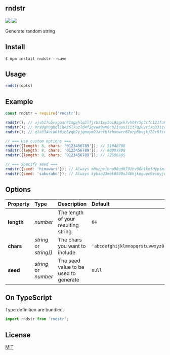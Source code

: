rndstr
-------------------------------

[![][npm-badge]][npm-link]
[![][mit-badge]][mit]

Generate random string

## Install
``` shell
$ npm install rndstr --save
```

## Usage
``` javascript
rndstr(opts)
```

## Example
``` javascript
const rndstr = require('rndstr');

rndstr(); // ujvb17u5vxgqsh41mgwhlo3lfjrbz1xy2oi9zgxk7vh04r5p3cfc121fo8bkoj2j
rndstr(); // 9rx8ghughdlihe35l7uzld4f3gvwa0wm0cb21ousiiit7q2uvrixo331zcdkb8kj
rndstr(); // q1a334oio0t6sc5yqb2yjqmuym22acthfzhsnwrr67orp5hvjkj22r9fiehonly9

// === Use custom options ===
rndstr({length: 8, chars: '0123456789'}); // 51048708
rndstr({length: 8, chars: '0123456789'}); // 80987908
rndstr({length: 8, chars: '0123456789'}); // 72556885

// === Specify seed ===
rndstr({seed: 'himawari'}); // Always m8ucpxibnp98qd8791hv98h1knfdypimztyfo3agu7gj757uyicjdea8wwyrpwab
rndstr({seed: 'sakurako'}); // Always kybaq23mek8580s246kjkngupc9zsuyjuqgh6jkbale5btvtzssxjn2g6nienuyq
```

## Options
| Property   | Type                   | Description                           | Default                                  |
| :--------- | :--------------------- | :------------------------------------ | :--------------------------------------- |
| **length** | *number*               | The length of your resulting string   | `64`                                     |
| **chars**  | *string* or *string[]* | The chars you want to include         | `'abcdefghijklmnopqrstuvwxyz0123456789'` |
| **seed**   | *string* or *number*   | The seed value to be used to generate | `null`                                   |

## On TypeScript
Type definition are bundled.
``` typescript
import rndstr from 'rndstr';
```

## License
[MIT](LICENSE)

[npm-link]:  https://www.npmjs.com/package/rndstr
[npm-badge]: https://img.shields.io/npm/v/rndstr.svg?style=flat-square
[mit]:       http://opensource.org/licenses/MIT
[mit-badge]: https://img.shields.io/badge/license-MIT-444444.svg?style=flat-square
